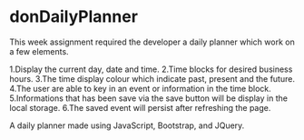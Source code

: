 # donDailyPlanner


This week assignment required the developer a daily planner which work on a few elements.

1.Display the current day, date and time.
2.Time blocks for desired business hours.
3.The time display colour which indicate past, present and the future.
4.The user are able to key in an event or information in the time block.
5.Informations that has been save via the save button will be display in the local storage.
6.The saved event will persist after refreshing the page.


A daily planner made using JavaScript, Bootstrap, and JQuery.




